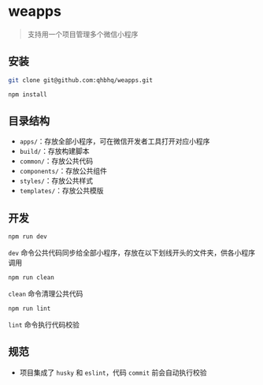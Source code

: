 # weapps

> 支持用一个项目管理多个微信小程序

## 安装

```bash
git clone git@github.com:qhbhq/weapps.git
```

```bash
npm install
```

## 目录结构

* `apps/`：存放全部小程序，可在微信开发者工具打开对应小程序
* `build/`：存放构建脚本
* `common/`：存放公共代码
* `components/`：存放公共组件
* `styles/`：存放公共样式
* `templates/`：存放公共模版

## 开发

```bash
npm run dev
```

`dev` 命令公共代码同步给全部小程序，存放在以下划线开头的文件夹，供各小程序调用

```bash
npm run clean
```

`clean` 命令清理公共代码

```bash
npm run lint
```

`lint` 命令执行代码校验

## 规范

* 项目集成了 `husky` 和 `eslint`，代码 `commit` 前会自动执行校验
